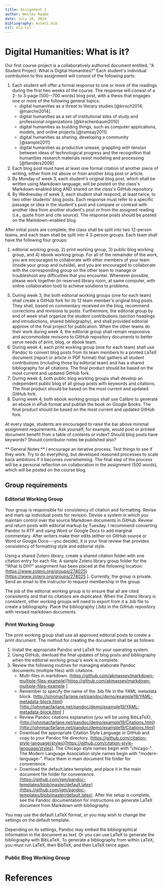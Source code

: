 ```yaml
---
title: Assignment 1
author: Wesley Raabe
date: July 10, 2014
bibliography: Assmt1.bib
csl: mla.csl
---
```



# Digital Humanities: What is it?

Our first course project is a collaboratively authored document
entitled, "A Student Project: What is Digital Humanities?" Each
student's individual contribution to this assignment will consist of the
following parts: 
1.   Each student will offer a formal response to one or more
     of the readings during the first two weeks of the course.
     The response will consist of a 2- to 3-page (500--700 words)
     blog post, with a thesis that engages one or more of the
     following general topics:
     -  digital humanities as a threat to literary studies [@kirsch2014; @marche2014].
     -  digital humanities as a set of institutional sites
        of study and professional organizations [@kirschenbaum2010]
     -  digital humanities as building things, such as computer applications,
        models, and online projects [@ramsay2011]
     -  digital humanities as sharing, developing a community [@sample2011] 
     -  digital humanities as productive unease, grappling with tension
        between ideas of technological progress and the recognition that humanities
	research materials resist modeling and processing [@flanders2009]
2.  Each blog post must have at least one formal citation of another piece
    of writing, either from list above or from another blog post or article.
3.  By Monday of week 3, each student's original blog post, which
    shall be written using Markdown language, will be posted 
    on the class's Markdown-enabled blog AND shared on the class's 
    GitHub repository.
4.  By Wednesday of week 3, each student shall respond, at 
    least twice, to two other students' blog posts. Each 
    response must refer to a specific passage or idea
    in the student's post and compare or contrast with another idea from
    another student's post or from the assigned reading (i.e., quote
    from and cite source). The response posts should be posted on
    the Markdown-enabled blog.

After initial posts are complete, the class shall be split into two 12-person
teams, and each team shall be split into 4 3-person groups. 
Each team shall have the following four groups:
1) editorial working group, 2) print working group, 3) public blog working group,
and 4) ebook working group. For all of  the remainder of the work,
you are encouraged to collaborate with other
members of your team (inside your group and outside), and you
are encouraged to collaborate with the
corresponding group on the other team to manage or troubleshoot any 
difficulties that you encounter. Whenever possible, please
work together (in reserved library room, at same computer, with online
collaboration tool) to achieve solutions to problems. 

5.  During week 3, the both editorial working groups (one for each team)
    shall create a  GitHub fork for its 12 team member's original blog posts.
    They shall, based on commentary received on the blog, recommend corrections and revisions
    to posts. Furthermore, the editorial group by end of week
    shall organize the student contributions
    (section headings and introductions, shared bibliography), and
    shall provided editorial approve of the final project for 
    publication. When the other teams do their work during week 4,
    the editorial group shall remain responsive and accommodate revisions
    to GitHub repository documents to better serve needs of print, blog, or ebook team.
6.  During week 4, each print working group (one for each team) shall use Pandoc
    to convert blog posts from its team members to a printed
    LaTeX document (report or article in PDF format)
    that gathers all student contributions (including those by editorial team)
    and has a shared bibliography for all citations. The final product
    should be based on the most current and updated GitHub fork.
7.  During week 4, both public blog working groups shall
    develop an independent public blog of all group posts with keywords
    and citations. The final product
    should be based on the most current and updated GitHub fork.
8.  During week 4, both ebook working groups shall use
    Calibre to generate an ebook in ePub format and publish the book
    on Google Books. The final product
    should be based on the most current and updated GitHub fork.

At every stage, students are encouraged to raise the bar above minimal assignment requirements. Ask yourself, for example,  would post or printed document benefit from a table of contents or index? Should blog posts have keywords? Should contributor notes be published also? 

** General Notes:** I encourage an iterative process. Test things to see if they work. 
Try to do everything, but developed reasoned processes to scale back ambitions
if it becomes overwhelming. The final step of the process will be a personal
reflection on collaboration in the assignment (500 words), which will be posted
on the course blog.

## Group requirements

### Editorial Working Group

Your group is responsible for consistency of citation and formatting.
Revise and mark up individual posts for revision. Devise a system
in which you maintain control over the source Markdown documents in GitHub. 
Review and return posts with editorial markup by Tuesday. I recommend
converting Pandoc to RTF and using Word or Google Docs to add
marginal commentary. After writers make their edits (either
on GitHub source or Word or Google Docs---you decide), it is your
final review that provides consistency of formatting style and
editorial style. 

Using a shared Zotero library, create a shared citation folder
with one citation entry for each file. A sample Zotero library
group folder for the "What Is DH?"
assignment has been placed at the following location: 
(https://www.zotero.org/groups/274025)[https://www.zotero.org/groups/274025 ]. 
Currently, the group is private. Send an email
to the instructor to request membership in the group.

The job of the editorial working group is to ensure that all are cited consistently
and that no citations are duplicated. When the Zotero
library is consistent, other working groups will need to export
from it a .bib file to create a bibliography. 
Place the bibliography (.bib) in the GitHub repository with
revised markdown documents. 

### Print Working Group

The print working group shall use all approved editorial posts
to create a print document. The method for creating the document shall
be as follows:
1.  Install the appropriate Pandoc and LaTeX for your operating
    system. 
2.  Using GitHub, dwnload the final updates of blog posts and bibliography
    when the editorial working group's work is complete.
3.  Review the following routines for managing elaborate
    Pandoc documents (multiple files) with citations.
    -  Multi-files in markdown. (https://github.com/akmassey/markdown-multiple-files-example)[https://github.com/akmassey/markdown-multiple-files-example ]
	- Remember to specify the name of the .bib file in the YAML metadata block.
	(http://johnmacfarlane.net/pandoc/demo/example19/YAML-metadata-block.html)[http://johnmacfarlane.net/pandoc/demo/example19/YAML-metadata-block.html ]
	- Review Pandoc citations explanation (you will be using BibLaTeX), (http://johnmacfarlane.net/pandoc/demo/example19/Citations.html)[http://johnmacfarlane.net/pandoc/demo/example19/Citations.html]
	- Download the appropriate Citation Style Language in GitHub and copy
	to your Pandoc file directory. (https://github.com/citation-style-language/styles)[https://github.com/citation-style-language/styles].
	The Chicago style names begin with "chicago-". The Modern Language
	Association style names begin with "modern-language-". 
	Place them in main document file folder for convenience.
	- Download the default.latex template, and place it
	in the main document file folder for convenience.
	[https://github.com/jgm/pandoc-templates/blob/master/default.latex](https://github.com/jgm/pandoc-templates/blob/master/default.latex).
After the setup is complete, see the Pandoc documentation
for instructions on generate LaTeX document from Markdown
with bibliography. 

You may use the default LaTeX format, or you may wish to 
change the settings on the default template. 

Depending on its settings, Pandoc may embed the bibliographical
information in the document as text. Or you can use LaTeX
to generate the bibliography with BibLaTeX.  To generate a
bibliography from within LaTeX, you must
run LaTeX, then BibTeX, and then LaTeX twice again.



### Public Blog Working Group



     



# References

	
	